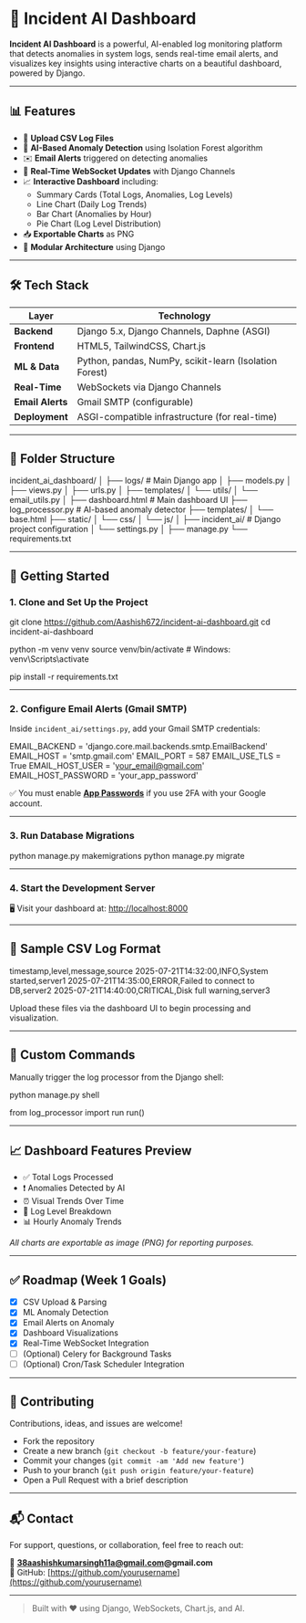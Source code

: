 # 🚨 Incident AI Dashboard

**Incident AI Dashboard** is a powerful, AI-enabled log monitoring platform that detects anomalies in system logs, sends real-time email alerts, and visualizes key insights using interactive charts on a beautiful dashboard, powered by Django.

---

## 📊 Features

- 📁 **Upload CSV Log Files**
- 🤖 **AI-Based Anomaly Detection** using Isolation Forest algorithm
- ✉️ **Email Alerts** triggered on detecting anomalies
- 🔁 **Real-Time WebSocket Updates** with Django Channels
- 📈 **Interactive Dashboard** including:
  - Summary Cards (Total Logs, Anomalies, Log Levels)
  - Line Chart (Daily Log Trends)
  - Bar Chart (Anomalies by Hour)
  - Pie Chart (Log Level Distribution)
- 📥 **Exportable Charts** as PNG
- 🧩 **Modular Architecture** using Django

---

## 🛠️ Tech Stack

| Layer          | Technology                                     |
|----------------|------------------------------------------------|
| **Backend**    | Django 5.x, Django Channels, Daphne (ASGI)     |
| **Frontend**   | HTML5, TailwindCSS, Chart.js                   |
| **ML & Data**  | Python, pandas, NumPy, scikit-learn (Isolation Forest) |
| **Real-Time**  | WebSockets via Django Channels                 |
| **Email Alerts**| Gmail SMTP (configurable)                      |
| **Deployment** | ASGI-compatible infrastructure (for real-time) |

---

## 📂 Folder Structure

incident_ai_dashboard/
│
├── logs/ # Main Django app
│ ├── models.py
│ ├── views.py
│ ├── urls.py
│ ├── templates/
│ └── utils/
│ └── email_utils.py
│
├── dashboard.html # Main dashboard UI
├── log_processor.py # AI-based anomaly detector
├── templates/
│ └── base.html
├── static/
│ └── css/
│ └── js/
│
├── incident_ai/ # Django project configuration
│ └── settings.py
│
├── manage.py
└── requirements.txt


---

## 🚀 Getting Started

### 1. Clone and Set Up the Project

git clone https://github.com/Aashish672/incident-ai-dashboard.git
cd incident-ai-dashboard

python -m venv venv
source venv/bin/activate # Windows: venv\Scripts\activate

pip install -r requirements.txt


---

### 2. Configure Email Alerts (Gmail SMTP)

Inside `incident_ai/settings.py`, add your Gmail SMTP credentials:

EMAIL_BACKEND = 'django.core.mail.backends.smtp.EmailBackend'
EMAIL_HOST = 'smtp.gmail.com'
EMAIL_PORT = 587
EMAIL_USE_TLS = True
EMAIL_HOST_USER = 'your_email@gmail.com'
EMAIL_HOST_PASSWORD = 'your_app_password'


✅ You must enable **[App Passwords](https://myaccount.google.com/security)** if you use 2FA with your Google account.

---

### 3. Run Database Migrations

python manage.py makemigrations
python manage.py migrate


---

### 4. Start the Development Server


🖥️ Visit your dashboard at: [http://localhost:8000](http://localhost:8000)

---

## 🧪 Sample CSV Log Format

timestamp,level,message,source
2025-07-21T14:32:00,INFO,System started,server1
2025-07-21T14:35:00,ERROR,Failed to connect to DB,server2
2025-07-21T14:40:00,CRITICAL,Disk full warning,server3


Upload these files via the dashboard UI to begin processing and visualization.

---

## 🔧 Custom Commands

Manually trigger the log processor from the Django shell:

python manage.py shell

from log_processor import run
run()


---

## 📈 Dashboard Features Preview

- ✅ Total Logs Processed
- ❗ Anomalies Detected by AI
- ⏰ Visual Trends Over Time
- 🥧 Log Level Breakdown
- 📊 Hourly Anomaly Trends

_All charts are exportable as image (PNG) for reporting purposes._

---

## ✅ Roadmap (Week 1 Goals)

- [x] CSV Upload & Parsing
- [x] ML Anomaly Detection
- [x] Email Alerts on Anomaly
- [x] Dashboard Visualizations
- [x] Real-Time WebSocket Integration
- [ ] (Optional) Celery for Background Tasks
- [ ] (Optional) Cron/Task Scheduler Integration

---

## 🤝 Contributing

Contributions, ideas, and issues are welcome!

- Fork the repository
- Create a new branch (`git checkout -b feature/your-feature`)
- Commit your changes (`git commit -am 'Add new feature'`)
- Push to your branch (`git push origin feature/your-feature`)
- Open a Pull Request with a brief description

---
## 📬 Contact

For support, questions, or collaboration, feel free to reach out:

📧 **38aashishkumarsingh11a@gmail.com@gmail.com**  
🔗 GitHub: [https://github.com/yourusername](https://github.com/yourusername)

---

> Built with ❤️ using Django, WebSockets, Chart.js, and AI.
